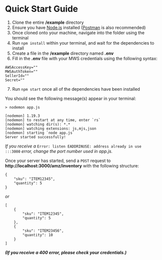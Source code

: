 # Quick Start Guide

1. Clone the entire **/example** directory
2. Ensure you have [Node.js](https://nodejs.org/en/) installed ([Postman](https://www.getpostman.com/) is also recommended)
3. Once cloned onto your machine, navigate into the folder using the terminal
4. Run `npm install` within your terminal, and wait for the dependencies to install
5. Create a file in the **/example** directory named **.env**
6. Fill in the **.env** file with your MWS credentials using the following syntax:
```
AWSAccessKey=""
MWSAuthToken=""
SellerId=""
Secret=""
```

7. Run `npm start` once all of the dependencies have been installed

You should see the following message(s) appear in your terminal:
```
> nodemon app.js

[nodemon] 1.19.3
[nodemon] to restart at any time, enter `rs`
[nodemon] watching dir(s): *.*
[nodemon] watching extensions: js,mjs,json
[nodemon] starting `node app.js`
Server started successfully!
```
*If you receive a* `Error: listen EADDRINUSE: address already in use :::3000` *error, change the port number used in app.js.*


Once your server has started, send a `POST` request to **http://localhost:3000/amz/inventory** with the following structure:
```
{
	"sku": "ITEM12345",
	"quantity": 5
}
```

*or*

```
[
    {
        "sku": "ITEM12345",
        "quantity": 5
    },
    {
        "sku": "ITEM23456",
        "quantity": 10
    }
]
```


***(If you receive a 400 error, please check your credentials.)***

